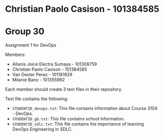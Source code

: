 # Christian Paolo Casison - 101384585
# Group 30

Assignment 1 for DevOps

Members:
- Allanis Joice Electra Sumaya - 101308759 
- Christian Paolo Casison - 101384585 
- Van Dexter Perez - 101181929
- Milanie Bano - 101355992

Each member should create 3 text files in their repository.

Text file contains the following:
- `STUDENTID_devops.txt`: This file contains information about Course 3104 - DevOps.
- `STUDENTID_gb.txt`: This file contains school Information.
- `STUDENTID_sdlc.txt`: This file contains the importance of learning DevOps Engineering in SDLC.

